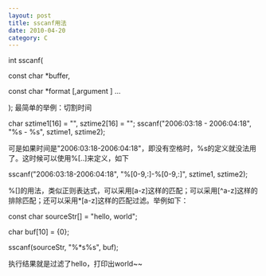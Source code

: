 ```yaml
---
layout: post
title: sscanf用法
date: 2010-04-20
category: C
---
```


int sscanf(

const char *buffer,

const char *format [,argument ] ...

);
最简单的举例：切割时间

char sztime1[16] = "", sztime2[16] = "";
sscanf("2006:03:18 - 2006:04:18", "%s - %s", sztime1, sztime2);

可是如果时间是"2006:03:18-2006:04:18"，即没有空格时，%s的定义就没法用了。这时候可以使用%[..]来定义，如下

sscanf("2006:03:18-2006:04:18", "%[0-9,:]-%[0-9,:]", sztime1, sztime2);

%[]的用法，类似正则表达式，可以采用[a-z]这样的匹配；可以采用[^a-z]这样的排除匹配；还可以采用*[a-z]这样的匹配过滤。举例如下：

const  char sourceStr[] = "hello, world";

char buf[10] = {0};

sscanf(sourceStr, "%*s%s", buf);

执行结果就是过滤了hello，打印出world~~


